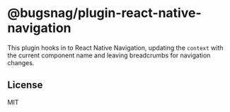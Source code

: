 # @bugsnag/plugin-react-native-navigation

This plugin hooks in to React Native Navigation, updating the `context` with the current component name and leaving breadcrumbs for navigation changes.

## License

MIT
